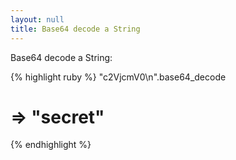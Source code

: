 ```yaml
---
layout: null
title: Base64 decode a String
---
```


Base64 decode a String:

{% highlight ruby %}
"c2VjcmV0\n".base64_decode
# => "secret"
{% endhighlight %}
